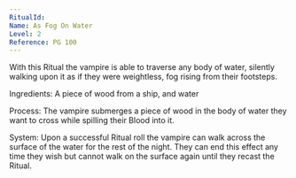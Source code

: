 ```yaml
---
RitualId: 
Name: As Fog On Water
Level: 2
Reference: PG 100
---
```

With this Ritual the vampire is able to traverse any body of water, silently walking upon it as if they were weightless, fog rising from their footsteps. 

Ingredients: A piece of wood from a ship, and water 

Process: The vampire submerges a piece of wood in the body of water they want to cross while spilling their Blood into it. 

System: Upon a successful Ritual roll the vampire can walk across the surface of the water for the rest of the night. They can end this effect any time they wish but cannot walk on the surface again until they recast the Ritual.